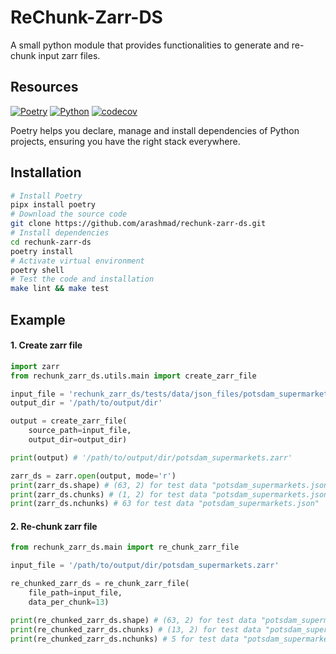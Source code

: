 # ReChunk-Zarr-DS

A small python module that provides functionalities to generate and re-chunk input zarr files.

## Resources

[![Poetry](https://img.shields.io/endpoint?url=https://python-poetry.org/badge/v0.json)](https://python-poetry.org/)
[![Python](https://img.shields.io/badge/Python-3.12-blue)](https://www.python.org/)
[![codecov](https://codecov.io/gh/arashmad/rechunk-zarr-ds/graph/badge.svg?token=Z8Aabt3Yr0)](https://codecov.io/gh/arashmad/rechunk-zarr-ds)

Poetry helps you declare, manage and install dependencies of Python projects,
ensuring you have the right stack everywhere.

## Installation

```bash
# Install Poetry
pipx install poetry
# Download the source code
git clone https://github.com/arashmad/rechunk-zarr-ds.git
# Install dependencies
cd rechunk-zarr-ds
poetry install
# Activate virtual environment
poetry shell
# Test the code and installation
make lint && make test
```

## Example

#### 1. Create zarr file

```python
import zarr
from rechunk_zarr_ds.utils.main import create_zarr_file

input_file = 'rechunk_zarr_ds/tests/data/json_files/potsdam_supermarkets.json'
output_dir = '/path/to/output/dir'

output = create_zarr_file(
    source_path=input_file,
    output_dir=output_dir)

print(output) # '/path/to/output/dir/potsdam_supermarkets.zarr'

zarr_ds = zarr.open(output, mode='r')
print(zarr_ds.shape) # (63, 2) for test data "potsdam_supermarkets.json"
print(zarr_ds.chunks) # (1, 2) for test data "potsdam_supermarkets.json"
print(zarr_ds.nchunks) # 63 for test data "potsdam_supermarkets.json"
```

#### 2. Re-chunk zarr file

```python
from rechunk_zarr_ds.main import re_chunk_zarr_file

input_file = '/path/to/output/dir/potsdam_supermarkets.zarr'

re_chunked_zarr_ds = re_chunk_zarr_file(
    file_path=input_file,
    data_per_chunk=13)

print(re_chunked_zarr_ds.shape) # (63, 2) for test data "potsdam_supermarkets.zarr"
print(re_chunked_zarr_ds.chunks) # (13, 2) for test data "potsdam_supermarkets.zarr"
print(re_chunked_zarr_ds.nchunks) # 5 for test data "potsdam_supermarkets.zarr"
```
